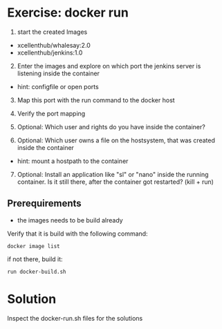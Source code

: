 Exercise: docker run
====================

1) start the created Images

- xcellenthub/whalesay:2.0
- xcellenthub/jenkins:1.0

2) Enter the images and explore on which port the jenkins server is listening inside the container 

- hint: configfile or open ports

3) Map this port with the run command to the docker host 

4) Verify the port mapping

5) Optional: Which user and rights do you have inside the container?

6) Optional: Which user owns a file on the hostsystem, that was created inside the container

- hint: mount a hostpath to the container

7) Optional: Install an application like "sl" or "nano" inside the running container. Is it still there, after the container got restarted? (kill + run)

Prerequirements
---------------

- the images needs to be build already

Verify that it is build with the following command:

    docker image list

if not there, build it:

    run docker-build.sh

Solution
========

Inspect the docker-run.sh files for the solutions